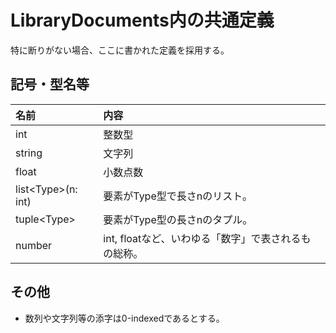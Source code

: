 # LibraryDocuments内の共通定義

特に断りがない場合、ここに書かれた定義を採用する。

## 記号・型名等
|名前|内容|
|:--|:--|
|int|整数型|
|string|文字列|
|float|小数点数|
|list\<Type\>(n: int)|要素がType型で長さnのリスト。|
|tuple\<Type\>|要素がType型の長さnのタプル。|
|number|int, floatなど、いわゆる「数字」で表されるもの総称。|

## その他
<ul>
    <li>数列や文字列等の添字は0-indexedであるとする。</li>
</ul>
